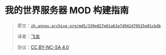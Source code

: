 # 我的世界服务器 MOD 构建指南

> 原文：[`zh.annas-archive.org/md5/339e027e61a63a7d942d79525e01cbdb`](https://zh.annas-archive.org/md5/339e027e61a63a7d942d79525e01cbdb)
> 
> 译者：[飞龙](https://github.com/wizardforcel)
> 
> 协议：[CC BY-NC-SA 4.0](http://creativecommons.org/licenses/by-nc-sa/4.0/)
